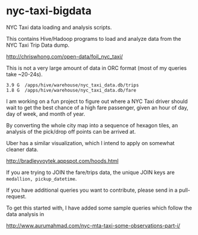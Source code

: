 nyc-taxi-bigdata
================

NYC Taxi data loading and analysis scripts.

This contains Hive/Hadoop programs to load and analyze data from the NYC Taxi Trip Data dump.

http://chriswhong.com/open-data/foil_nyc_taxi/

This is not a very large amount of data in ORC format (most of my queries take ~20-24s).

    3.9 G  /apps/hive/warehouse/nyc_taxi_data.db/trips
    1.8 G  /apps/hive/warehouse/nyc_taxi_data.db/fare

I am working on a fun project to figure out where a NYC Taxi driver should wait to get the best chance of a high fare passenger, given an hour of day, day of week, and month of year.

By converting the whole city map into a sequence of hexagon tiles, an analysis of the pick/drop off points can be arrived at.

Uber has a similar visualization, which I intend to apply on somewhat cleaner data.

http://bradleyvoytek.appspot.com/hoods.html

If you are trying to JOIN the fare/trips data, the unique JOIN keys are `medallion, pickup_datetime`.

If you have additional queries you want to contribute, please send in a pull-request. 

To get this started with, I have added some sample queries which follow the data analysis in

http://www.aurumahmad.com/nyc-mta-taxi-some-observations-part-i/
